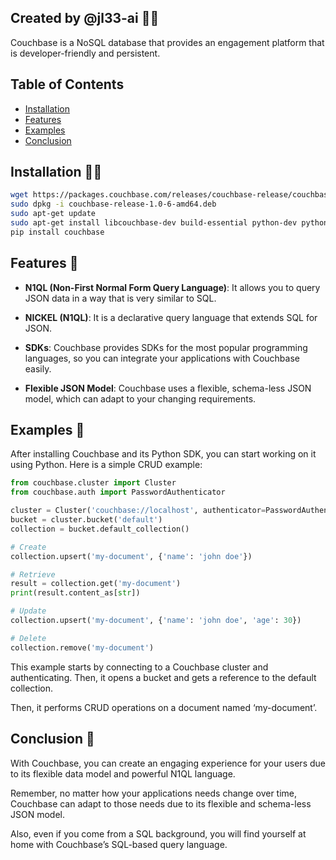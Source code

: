 ## Created by @jl33-ai 👦🏻

Couchbase is a NoSQL database that provides an engagement platform that is developer-friendly and persistent.

## Table of Contents

- [Installation](#installation)
- [Features](#features)
- [Examples](#examples)
- [Conclusion](#conclusion)

<a name="installation"></a>
## Installation 👷‍♂️

```bash
wget https://packages.couchbase.com/releases/couchbase-release/couchbase-release-1.0-6-amd64.deb 
sudo dpkg -i couchbase-release-1.0-6-amd64.deb 
sudo apt-get update 
sudo apt-get install libcouchbase-dev build-essential python-dev python-pip 
pip install couchbase
```

<a name="features"></a>
## Features 🌟

- **N1QL (Non-First Normal Form Query Language)**: It allows you to query JSON data in a way that is very similar to SQL.

- **NICKEL (N1QL)**: It is a declarative query language that extends SQL for JSON.

- **SDKs**: Couchbase provides SDKs for the most popular programming languages, so you can integrate your applications with Couchbase easily.

- **Flexible JSON Model**: Couchbase uses a flexible, schema-less JSON model, which can adapt to your changing requirements.

<a name="examples"></a>
## Examples 🌈

After installing Couchbase and its Python SDK, you can start working on it using Python. Here is a simple CRUD example:

```python
from couchbase.cluster import Cluster
from couchbase.auth import PasswordAuthenticator

cluster = Cluster('couchbase://localhost', authenticator=PasswordAuthenticator('username', 'password'))
bucket = cluster.bucket('default')
collection = bucket.default_collection()

# Create
collection.upsert('my-document', {'name': 'john doe'})

# Retrieve
result = collection.get('my-document')
print(result.content_as[str])

# Update
collection.upsert('my-document', {'name': 'john doe', 'age': 30})

# Delete
collection.remove('my-document')
```

This example starts by connecting to a Couchbase cluster and authenticating. Then, it opens a bucket and gets a reference to the default collection.

Then, it performs CRUD operations on a document named ‘my-document’. 

<a name="conclusion"></a>
## Conclusion 🏁

With Couchbase, you can create an engaging experience for your users due to its flexible data model and powerful N1QL language.

Remember, no matter how your applications needs change over time, Couchbase can adapt to those needs due to its flexible and schema-less JSON model.

Also, even if you come from a SQL background, you will find yourself at home with Couchbase’s SQL-based query language.
